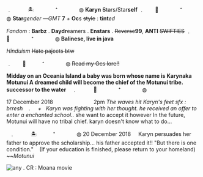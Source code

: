 ﹒　　　🏝️　　　　⁺　　　　◍
       **Karyn**
	~~Sta~~rs/Star**self**
﹒　　🌊　　　　⁺　　　　◍
**Star***gender*
—*GMT* **7** *+*
**Oc**s ~~style~~ : **tint***ed*

*Fandom* : **Barbz** . **Daydr**eamers . **Enstars** . ~~Reverse~~**99**,
**ANTI** ~~SWIFTIES~~
﹒　🏮　　　　⁺　　　　◍
**Balinese, live in java** 

*Hinduism* ~~Hate pajeets btw~~

﹒　　🍨　　　⁺　　　　◍
~~Read my Ocs lore!!~~

**Midday on an Oceania Island 
a baby was born 
whose name is Karynaka Motunui
A dreamed child will become the chief of the Motunui tribe. successor to the water**   
 ﹒　　　🌊　　　　⁺　　　　◍

 17 December 2018
                          2pm
*The waves hit Karyn's feet
sfx : brresh    .     + 
  Karyn was fighting with her thought. he received an offer to enter a enchanted school..*
  she want to accept it however 
In the future, Motunui will have no tribal chief. karyn doesn't know what to do...

  ﹒　　　🏝️　　　⁺　　　　◍
  20 December 2018     
Karyn persuades her father to approve the scholarship... 
his father accepted it!!
"But there is one condition." 
   (If your education is finished, please return to your homeland) 
   ~~*Motunui*
   
![any](https://pin.it/4nueWOuGC)
    .    CR : Moana movie
